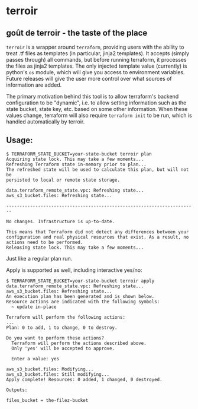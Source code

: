 terroir
=======

goût de terroir - the taste of the place
----------------------------------------

`terroir` is a wrapper around `terraform`, providing users with the ability to
treat .tf files as templates (in particular, jinja2 templates). It accepts
(simply passes through) all commands, but before running terraform, it
processes the files as jinja2 templates. The only injected template value
(currently) is python's `os` module, which will give you access to environment
variables. Future releases will give the user more control over what sources of
information are added.

The primary motivation behind this tool is to allow terraform's backend
configuration to be "dynamic", i.e. to allow setting information such as the
state bucket, state key, etc. based on some other information. When these
values change, terraform will also require `terraform init` to be run, which is
handled automatically by terroir.

Usage:
------

```!sh
$ TERRAFORM_STATE_BUCKET=your-state-bucket terroir plan
Acquiring state lock. This may take a few moments...
Refreshing Terraform state in-memory prior to plan...
The refreshed state will be used to calculate this plan, but will not be
persisted to local or remote state storage.

data.terraform_remote_state.vpc: Refreshing state...
aws_s3_bucket.files: Refreshing state...

------------------------------------------------------------------------

No changes. Infrastructure is up-to-date.

This means that Terraform did not detect any differences between your
configuration and real physical resources that exist. As a result, no
actions need to be performed.
Releasing state lock. This may take a few moments...
```

Just like a regular plan run.

Apply is supported as well, including interactive yes/no:
```!sh
$ TERRAFORM_STATE_BUCKET=your-state-bucket terroir apply
data.terraform_remote_state.vpc: Refreshing state...
aws_s3_bucket.files: Refreshing state...
An execution plan has been generated and is shown below.
Resource actions are indicated with the following symbols:
  ~ update in-place

Terraform will perform the following actions:
...
Plan: 0 to add, 1 to change, 0 to destroy.

Do you want to perform these actions?
  Terraform will perform the actions described above.
  Only 'yes' will be accepted to approve.

  Enter a value: yes

aws_s3_bucket.files: Modifying...
aws_s3_bucket.files: Still modifying...
Apply complete! Resources: 0 added, 1 changed, 0 destroyed.

Outputs:

files_bucket = the-filez-bucket
```
